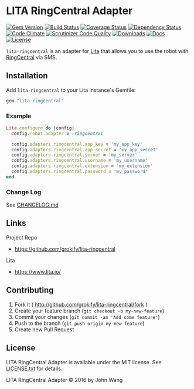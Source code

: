 LITA RingCentral Adapter
========================

[![Gem Version][gem-version-svg]][gem-version-link]
[![Build Status][build-status-svg]][build-status-link]
[![Coverage Status][coverage-status-svg]][coverage-status-link]
[![Dependency Status][dependency-status-svg]][dependency-status-link]
[![Code Climate][codeclimate-status-svg]][codeclimate-status-link]
[![Scrutinizer Code Quality][scrutinizer-status-svg]][scrutinizer-status-link]
[![Downloads][downloads-svg]][downloads-link]
[![Docs][docs-rubydoc-svg]][docs-rubydoc-link]
[![License][license-svg]][license-link]

`lita-ringcentral` is an adapter for [Lita](https://www.lita.io/) that allows you to use the robot with [RingCentral](https://developers.ringcentral.com/) via SMS.

## Installation

Add `lita-ringcentral` to your Lita instance's Gemfile:

``` ruby
gem "lita-ringcentral"
```

### Example

``` ruby
Lita.configure do |config|
  config.robot.adapter = :ringcentral

  config.adapters.ringcentral.app_key = 'my_app_key'
  config.adapters.ringcentral.app_secret = 'my_app_secret'
  config.adapters.ringcentral.server = 'my_server'
  config.adapters.ringcentral.username = 'my_username'
  config.adapters.ringcentral.extension = 'my_extension'
  config.adapters.ringcentral.password = 'my_password'
end
```

### Change Log

See [CHANGELOG.md](CHANGELOG.md)

## Links

Project Repo

* https://github.com/grokify/lita-ringcentral

Lita

* https://www.lita.io/

## Contributing

1. Fork it ( http://github.com/grokify/lita-ringcentral/fork )
2. Create your feature branch (`git checkout -b my-new-feature`)
3. Commit your changes (`git commit -am 'Add some feature'`)
4. Push to the branch (`git push origin my-new-feature`)
5. Create new Pull Request

## License

LITA RingCentral Adapter is available under the MIT license. See [LICENSE.txt](LICENSE.txt) for details.

LITA RingCentral Adapter &copy; 2016 by John Wang

 [gem-version-svg]: https://badge.fury.io/rb/lita-ringcentral.svg
 [gem-version-link]: http://badge.fury.io/rb/lita-ringcentral
 [downloads-svg]: http://ruby-gem-downloads-badge.herokuapp.com/lita-ringcentral
 [downloads-link]: https://rubygems.org/gems/lita-ringcentral
 [build-status-svg]: https://api.travis-ci.org/grokify/lita-ringcentral.svg?branch=master
 [build-status-link]: https://travis-ci.org/grokify/lita-ringcentral
 [coverage-status-svg]: https://coveralls.io/repos/grokify/lita-ringcentral/badge.svg?branch=master
 [coverage-status-link]: https://coveralls.io/r/grokify/lita-ringcentral?branch=master
 [dependency-status-svg]: https://gemnasium.com/grokify/lita-ringcentral.svg
 [dependency-status-link]: https://gemnasium.com/grokify/lita-ringcentral
 [codeclimate-status-svg]: https://codeclimate.com/github/grokify/lita-ringcentral/badges/gpa.svg
 [codeclimate-status-link]: https://codeclimate.com/github/grokify/lita-ringcentral
 [scrutinizer-status-svg]: https://scrutinizer-ci.com/g/grokify/lita-ringcentral/badges/quality-score.png?b=master
 [scrutinizer-status-link]: https://scrutinizer-ci.com/g/grokify/lita-ringcentral/?branch=master
 [docs-rubydoc-svg]: https://img.shields.io/badge/docs-rubydoc-blue.svg
 [docs-rubydoc-link]: http://www.rubydoc.info/gems/lita-ringcentral/
 [license-svg]: https://img.shields.io/badge/license-MIT-blue.svg
 [license-link]: https://github.com/grokify/lita-ringcentral/blob/master/LICENSE.txt
